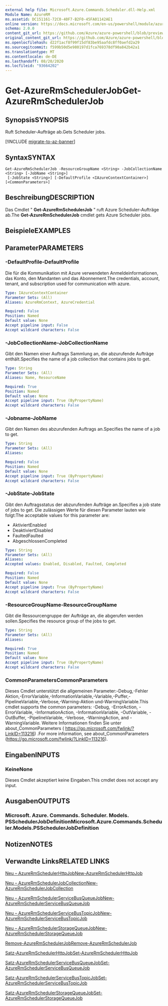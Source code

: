 ```yaml
---
external help file: Microsoft.Azure.Commands.Scheduler.dll-Help.xml
Module Name: AzureRM
ms.assetid: DC151161-72C0-40F7-B2F0-45FA01142AE1
online version: https://docs.microsoft.com/en-us/powershell/module/azurerm.scheduler/get-azurermschedulerjob
schema: 2.0.0
content_git_url: https://github.com/Azure/azure-powershell/blob/preview/src/ResourceManager/Scheduler/Commands.Scheduler/help/Get-AzureRmSchedulerJob.md
original_content_git_url: https://github.com/Azure/azure-powershell/blob/preview/src/ResourceManager/Scheduler/Commands.Scheduler/help/Get-AzureRmSchedulerJob.md
ms.openlocfilehash: d22f1acf8f99f15df83be95aafdc8ff0aefd2a29
ms.sourcegitcommit: f599b50d5e980197d1fca769378df90a842b42a1
ms.translationtype: MT
ms.contentlocale: de-DE
ms.lasthandoff: 08/20/2020
ms.locfileid: "93664202"
---
```

# <span data-ttu-id="862ce-101">Get-AzureRmSchedulerJob</span><span class="sxs-lookup"><span data-stu-id="862ce-101">Get-AzureRmSchedulerJob</span></span>

## <span data-ttu-id="862ce-102">Synopsis</span><span class="sxs-lookup"><span data-stu-id="862ce-102">SYNOPSIS</span></span>
<span data-ttu-id="862ce-103">Ruft Scheduler-Aufträge ab.</span><span class="sxs-lookup"><span data-stu-id="862ce-103">Gets Scheduler jobs.</span></span>

[!INCLUDE [migrate-to-az-banner](../../includes/migrate-to-az-banner.md)]

## <span data-ttu-id="862ce-104">Syntax</span><span class="sxs-lookup"><span data-stu-id="862ce-104">SYNTAX</span></span>

```
Get-AzureRmSchedulerJob -ResourceGroupName <String> -JobCollectionName <String> [-JobName <String>]
 [-JobState <String>] [-DefaultProfile <IAzureContextContainer>] [<CommonParameters>]
```

## <span data-ttu-id="862ce-105">Beschreibung</span><span class="sxs-lookup"><span data-stu-id="862ce-105">DESCRIPTION</span></span>
<span data-ttu-id="862ce-106">Das Cmdlet " **Get-AzureRmSchedulerJob** " ruft Azure Scheduler-Aufträge ab.</span><span class="sxs-lookup"><span data-stu-id="862ce-106">The **Get-AzureRmSchedulerJob** cmdlet gets Azure Scheduler jobs.</span></span>

## <span data-ttu-id="862ce-107">Beispiele</span><span class="sxs-lookup"><span data-stu-id="862ce-107">EXAMPLES</span></span>

## <span data-ttu-id="862ce-108">Parameter</span><span class="sxs-lookup"><span data-stu-id="862ce-108">PARAMETERS</span></span>

### <span data-ttu-id="862ce-109">-DefaultProfile</span><span class="sxs-lookup"><span data-stu-id="862ce-109">-DefaultProfile</span></span>
<span data-ttu-id="862ce-110">Die für die Kommunikation mit Azure verwendeten Anmeldeinformationen, das Konto, den Mandanten und das Abonnement.</span><span class="sxs-lookup"><span data-stu-id="862ce-110">The credentials, account, tenant, and subscription used for communication with azure.</span></span>

```yaml
Type: IAzureContextContainer
Parameter Sets: (All)
Aliases: AzureRmContext, AzureCredential

Required: False
Position: Named
Default value: None
Accept pipeline input: False
Accept wildcard characters: False
```

### <span data-ttu-id="862ce-111">-JobCollectionName</span><span class="sxs-lookup"><span data-stu-id="862ce-111">-JobCollectionName</span></span>
<span data-ttu-id="862ce-112">Gibt den Namen einer Auftrags Sammlung an, die abzurufende Aufträge enthält.</span><span class="sxs-lookup"><span data-stu-id="862ce-112">Specifies the name of a job collection that contains jobs to get.</span></span>

```yaml
Type: String
Parameter Sets: (All)
Aliases: Name, ResourceName

Required: True
Position: Named
Default value: None
Accept pipeline input: True (ByPropertyName)
Accept wildcard characters: False
```

### <span data-ttu-id="862ce-113">-Jobname</span><span class="sxs-lookup"><span data-stu-id="862ce-113">-JobName</span></span>
<span data-ttu-id="862ce-114">Gibt den Namen des abzurufenden Auftrags an.</span><span class="sxs-lookup"><span data-stu-id="862ce-114">Specifies the name of a job to get.</span></span>

```yaml
Type: String
Parameter Sets: (All)
Aliases: 

Required: False
Position: Named
Default value: None
Accept pipeline input: True (ByPropertyName)
Accept wildcard characters: False
```

### <span data-ttu-id="862ce-115">-JobState</span><span class="sxs-lookup"><span data-stu-id="862ce-115">-JobState</span></span>
<span data-ttu-id="862ce-116">Gibt den Auftragsstatus der abzurufenden Aufträge an.</span><span class="sxs-lookup"><span data-stu-id="862ce-116">Specifies a job state of jobs to get.</span></span>
<span data-ttu-id="862ce-117">Die zulässigen Werte für diesen Parameter lauten wie folgt:</span><span class="sxs-lookup"><span data-stu-id="862ce-117">The acceptable values for this parameter are:</span></span>

- <span data-ttu-id="862ce-118">Aktiviert</span><span class="sxs-lookup"><span data-stu-id="862ce-118">Enabled</span></span> 
- <span data-ttu-id="862ce-119">Deaktiviert</span><span class="sxs-lookup"><span data-stu-id="862ce-119">Disabled</span></span> 
- <span data-ttu-id="862ce-120">Faulted</span><span class="sxs-lookup"><span data-stu-id="862ce-120">Faulted</span></span> 
- <span data-ttu-id="862ce-121">Abgeschlossen</span><span class="sxs-lookup"><span data-stu-id="862ce-121">Completed</span></span>

```yaml
Type: String
Parameter Sets: (All)
Aliases: 
Accepted values: Enabled, Disabled, Faulted, Completed

Required: False
Position: Named
Default value: None
Accept pipeline input: True (ByPropertyName)
Accept wildcard characters: False
```

### <span data-ttu-id="862ce-122">-ResourceGroupName</span><span class="sxs-lookup"><span data-stu-id="862ce-122">-ResourceGroupName</span></span>
<span data-ttu-id="862ce-123">Gibt die Ressourcengruppe der Aufträge an, die abgerufen werden sollen.</span><span class="sxs-lookup"><span data-stu-id="862ce-123">Specifies the resource group of the jobs to get.</span></span>

```yaml
Type: String
Parameter Sets: (All)
Aliases: 

Required: True
Position: Named
Default value: None
Accept pipeline input: True (ByPropertyName)
Accept wildcard characters: False
```

### <span data-ttu-id="862ce-124">CommonParameters</span><span class="sxs-lookup"><span data-stu-id="862ce-124">CommonParameters</span></span>
<span data-ttu-id="862ce-125">Dieses Cmdlet unterstützt die allgemeinen Parameter:-Debug,-Fehler Aktion,-ErrorVariable,-InformationVariable,-Variable,-Puffer,-PipelineVariable,-Verbose,-Warning-Aktion und-WarningVariable.</span><span class="sxs-lookup"><span data-stu-id="862ce-125">This cmdlet supports the common parameters: -Debug, -ErrorAction, -ErrorVariable, -InformationAction, -InformationVariable, -OutVariable, -OutBuffer, -PipelineVariable, -Verbose, -WarningAction, and -WarningVariable.</span></span> <span data-ttu-id="862ce-126">Weitere Informationen finden Sie unter about_CommonParameters ( https://go.microsoft.com/fwlink/?LinkID=113216) .</span><span class="sxs-lookup"><span data-stu-id="862ce-126">For more information, see about_CommonParameters (https://go.microsoft.com/fwlink/?LinkID=113216).</span></span>

## <span data-ttu-id="862ce-127">Eingaben</span><span class="sxs-lookup"><span data-stu-id="862ce-127">INPUTS</span></span>

### <span data-ttu-id="862ce-128">Keine</span><span class="sxs-lookup"><span data-stu-id="862ce-128">None</span></span>
<span data-ttu-id="862ce-129">Dieses Cmdlet akzeptiert keine Eingaben.</span><span class="sxs-lookup"><span data-stu-id="862ce-129">This cmdlet does not accept any input.</span></span>

## <span data-ttu-id="862ce-130">Ausgaben</span><span class="sxs-lookup"><span data-stu-id="862ce-130">OUTPUTS</span></span>

### <span data-ttu-id="862ce-131">Microsoft. Azure. Commands. Scheduler. Models. PSSchedulerJobDefinition</span><span class="sxs-lookup"><span data-stu-id="862ce-131">Microsoft.Azure.Commands.Scheduler.Models.PSSchedulerJobDefinition</span></span>

## <span data-ttu-id="862ce-132">Notizen</span><span class="sxs-lookup"><span data-stu-id="862ce-132">NOTES</span></span>

## <span data-ttu-id="862ce-133">Verwandte Links</span><span class="sxs-lookup"><span data-stu-id="862ce-133">RELATED LINKS</span></span>

[<span data-ttu-id="862ce-134">Neu – AzureRmSchedulerHttpJob</span><span class="sxs-lookup"><span data-stu-id="862ce-134">New-AzureRmSchedulerHttpJob</span></span>](./New-AzureRmSchedulerHttpJob.md)

[<span data-ttu-id="862ce-135">Neu – AzureRmSchedulerJobCollection</span><span class="sxs-lookup"><span data-stu-id="862ce-135">New-AzureRmSchedulerJobCollection</span></span>](./New-AzureRmSchedulerJobCollection.md)

[<span data-ttu-id="862ce-136">Neu – AzureRmSchedulerServiceBusQueueJob</span><span class="sxs-lookup"><span data-stu-id="862ce-136">New-AzureRmSchedulerServiceBusQueueJob</span></span>](./New-AzureRmSchedulerServiceBusQueueJob.md)

[<span data-ttu-id="862ce-137">Neu – AzureRmSchedulerServiceBusTopicJob</span><span class="sxs-lookup"><span data-stu-id="862ce-137">New-AzureRmSchedulerServiceBusTopicJob</span></span>](./New-AzureRmSchedulerServiceBusTopicJob.md)

[<span data-ttu-id="862ce-138">Neu – AzureRmSchedulerStorageQueueJob</span><span class="sxs-lookup"><span data-stu-id="862ce-138">New-AzureRmSchedulerStorageQueueJob</span></span>](./New-AzureRmSchedulerStorageQueueJob.md)

[<span data-ttu-id="862ce-139">Remove-AzureRmSchedulerJob</span><span class="sxs-lookup"><span data-stu-id="862ce-139">Remove-AzureRmSchedulerJob</span></span>](./Remove-AzureRmSchedulerJob.md)

[<span data-ttu-id="862ce-140">Satz-AzureRmSchedulerHttpJob</span><span class="sxs-lookup"><span data-stu-id="862ce-140">Set-AzureRmSchedulerHttpJob</span></span>](./Set-AzureRmSchedulerHttpJob.md)

[<span data-ttu-id="862ce-141">Satz-AzureRmSchedulerServiceBusQueueJob</span><span class="sxs-lookup"><span data-stu-id="862ce-141">Set-AzureRmSchedulerServiceBusQueueJob</span></span>](./Set-AzureRmSchedulerServiceBusQueueJob.md)

[<span data-ttu-id="862ce-142">Satz-AzureRmSchedulerServiceBusTopicJob</span><span class="sxs-lookup"><span data-stu-id="862ce-142">Set-AzureRmSchedulerServiceBusTopicJob</span></span>](./Set-AzureRmSchedulerServiceBusTopicJob.md)

[<span data-ttu-id="862ce-143">Satz-AzureRmSchedulerStorageQueueJob</span><span class="sxs-lookup"><span data-stu-id="862ce-143">Set-AzureRmSchedulerStorageQueueJob</span></span>](./Set-AzureRmSchedulerStorageQueueJob.md)


